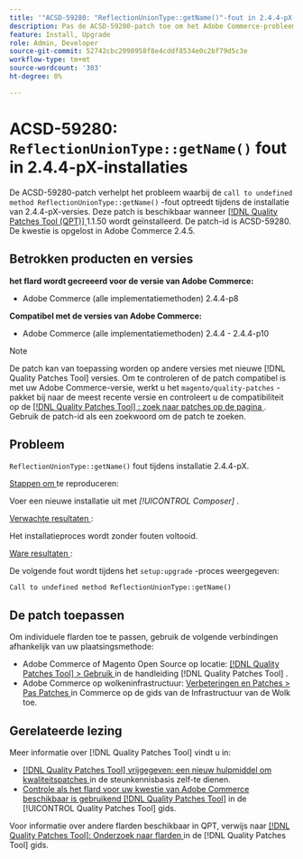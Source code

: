 ```yaml
---
title: '"ACSD-59280: "ReflectionUnionType::getName()"-fout in 2.4.4-pX-installaties"'
description: Pas de ACSD-59280-patch toe om het Adobe Commerce-probleem te verhelpen waarbij de fout 'call to undefined method RefCollectionUnionType::getName()' optreedt tijdens de installatie van 2.4.4-pX-versies.
feature: Install, Upgrade
role: Admin, Developer
source-git-commit: 52742cbc2098958f8e4cddf8534e0c2bf79d5c3e
workflow-type: tm+mt
source-wordcount: '303'
ht-degree: 0%

---
```


# ACSD-59280: `ReflectionUnionType::getName()` fout in 2.4.4-pX-installaties

De ACSD-59280-patch verhelpt het probleem waarbij de `call to undefined method ReflectionUnionType::getName()` -fout optreedt tijdens de installatie van 2.4.4-pX-versies. Deze patch is beschikbaar wanneer [[!DNL Quality Patches Tool (QPT)] ](https://experienceleague.adobe.com/en/docs/commerce-knowledge-base/kb/announcements/commerce-announcements/magento-quality-patches-released-new-tool-to-self-serve-quality-patches) 1.1.50 wordt geïnstalleerd. De patch-id is ACSD-59280. De kwestie is opgelost in Adobe Commerce 2.4.5.

## Betrokken producten en versies

**het flard wordt gecreeerd voor de versie van Adobe Commerce:**

* Adobe Commerce (alle implementatiemethoden) 2.4.4-p8

**Compatibel met de versies van Adobe Commerce:**

* Adobe Commerce (alle implementatiemethoden) 2.4.4 - 2.4.4-p10

>[!NOTE]
>
>De patch kan van toepassing worden op andere versies met nieuwe [!DNL Quality Patches Tool] versies. Om te controleren of de patch compatibel is met uw Adobe Commerce-versie, werkt u het `magento/quality-patches` -pakket bij naar de meest recente versie en controleert u de compatibiliteit op de [[!DNL Quality Patches Tool] : zoek naar patches op de pagina ](https://experienceleague.adobe.com/tools/commerce-quality-patches/index.html) . Gebruik de patch-id als een zoekwoord om de patch te zoeken.

## Probleem

`ReflectionUnionType::getName()` fout tijdens installatie 2.4.4-pX.

<u> Stappen om </u> te reproduceren:

Voer een nieuwe installatie uit met *[!UICONTROL Composer]* .

<u> Verwachte resultaten </u>:

Het installatieproces wordt zonder fouten voltooid.

<u> Ware resultaten </u>:

De volgende fout wordt tijdens het `setup:upgrade` -proces weergegeven:

`Call to undefined method ReflectionUnionType::getName()`

## De patch toepassen

Om individuele flarden toe te passen, gebruik de volgende verbindingen afhankelijk van uw plaatsingsmethode:

* Adobe Commerce of Magento Open Source op locatie: [[!DNL Quality Patches Tool]  > Gebruik ](https://experienceleague.adobe.com/docs/commerce-operations/tools/quality-patches-tool/usage.html) in de handleiding [!DNL Quality Patches Tool] .
* Adobe Commerce op wolkeninfrastructuur: [ Verbeteringen en Patches > Pas Patches ](https://experienceleague.adobe.com/docs/commerce-cloud-service/user-guide/develop/upgrade/apply-patches.html) in Commerce op de gids van de Infrastructuur van de Wolk toe.

## Gerelateerde lezing

Meer informatie over [!DNL Quality Patches Tool] vindt u in:

* [[!DNL Quality Patches Tool]  vrijgegeven: een nieuw hulpmiddel om kwaliteitspatches ](https://experienceleague.adobe.com/en/docs/commerce-knowledge-base/kb/announcements/commerce-announcements/magento-quality-patches-released-new-tool-to-self-serve-quality-patches) in de steunkennisbasis zelf-te dienen.
* [ Controle als het flard voor uw kwestie van Adobe Commerce beschikbaar is gebruikend  [!DNL Quality Patches Tool]](/help/tools/quality-patches-tool/patches-available-in-qpt/check-patch-for-magento-issue-with-magento-quality-patches.md) in de [!UICONTROL Quality Patches Tool] gids.


Voor informatie over andere flarden beschikbaar in QPT, verwijs naar [[!DNL Quality Patches Tool]: Onderzoek naar flarden ](https://experienceleague.adobe.com/tools/commerce-quality-patches/index.html) in de [!DNL Quality Patches Tool] gids.

